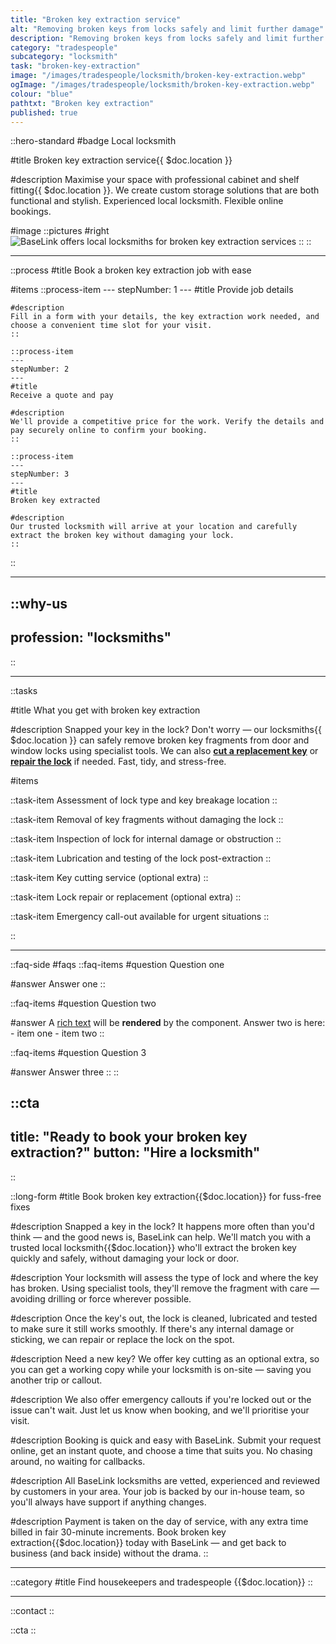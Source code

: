 ```yaml
---
title: "Broken key extraction service"
alt: "Removing broken keys from locks safely and limit further damage"
description: "Removing broken keys from locks safely and limit further damage"
category: "tradespeople"
subcategory: "locksmith"
task: "broken-key-extraction"
image: "/images/tradespeople/locksmith/broken-key-extraction.webp"
ogImage: "/images/tradespeople/locksmith/broken-key-extraction.webp"
colour: "blue"
pathtxt: "Broken key extraction"
published: true
---
```


::hero-standard
#badge
Local locksmith

#title
Broken key extraction service{{ $doc.location }}

#description
Maximise your space with professional cabinet and shelf fitting{{ $doc.location }}. We create custom storage solutions that are both functional and stylish. Experienced local locksmith. Flexible online bookings.

#image
    ::pictures
    #right
    ![BaseLink offers local locksmiths for broken key extraction services](/images/tradespeople/locksmith/broken-key-extraction.webp)
    ::
::

---

::process
#title
Book a broken key extraction job with ease

#items
    ::process-item
    ---
    stepNumber: 1
    ---
    #title
    Provide job details

    #description
    Fill in a form with your details, the key extraction work needed, and choose a convenient time slot for your visit.
    ::
    
    ::process-item
    ---
    stepNumber: 2
    ---
    #title
    Receive a quote and pay

    #description
    We'll provide a competitive price for the work. Verify the details and pay securely online to confirm your booking.
    ::

    ::process-item
    ---
    stepNumber: 3
    ---
    #title
    Broken key extracted

    #description
    Our trusted locksmith will arrive at your location and carefully extract the broken key without damaging your lock.
    ::
::

---

::why-us
---
profession: "locksmiths"
---
::

---

::tasks

#title
What you get with broken key extraction

#description
Snapped your key in the lock? Don't worry — our locksmiths{{ $doc.location }} can safely remove broken key fragments from door and window locks using specialist tools. We can also **[cut a replacement key](/services/tradespeople/locksmith/key-cutting)** or **[repair the lock](/services/tradespeople/locksmith/lock-repair)** if needed. Fast, tidy, and stress-free.

#items

  ::task-item
  Assessment of lock type and key breakage location
  ::

  ::task-item
  Removal of key fragments without damaging the lock
  ::

  ::task-item
  Inspection of lock for internal damage or obstruction
  ::

  ::task-item
  Lubrication and testing of the lock post-extraction
  ::

  ::task-item
  Key cutting service (optional extra)
  ::

  ::task-item
  Lock repair or replacement (optional extra)
  ::

  ::task-item
  Emergency call-out available for urgent situations
  ::

::

---

::faq-side
#faqs
  ::faq-items
  #question
  Question one

  #answer
  Answer one
  ::

  ::faq-items
  #question
  Question two

  #answer
  A [rich text](/services/commercial-cleaning) will be **rendered** by the component.
  Answer two is here:
    - item one
    - item two
  ::

  ::faq-items
  #question
  Question 3

  #answer
  Answer three
  ::
::

::cta
---
title: "Ready to book your broken key extraction?"
button: "Hire a locksmith"
---
::

::long-form
#title
Book broken key extraction{{$doc.location}} for fuss-free fixes

#description
Snapped a key in the lock? It happens more often than you'd think — and the good news is, BaseLink can help. We'll match you with a trusted local locksmith{{$doc.location}} who'll extract the broken key quickly and safely, without damaging your lock or door.

#description
Your locksmith will assess the type of lock and where the key has broken. Using specialist tools, they'll remove the fragment with care — avoiding drilling or force wherever possible.

#description
Once the key's out, the lock is cleaned, lubricated and tested to make sure it still works smoothly. If there's any internal damage or sticking, we can repair or replace the lock on the spot.

#description
Need a new key? We offer key cutting as an optional extra, so you can get a working copy while your locksmith is on-site — saving you another trip or callout.

#description
We also offer emergency callouts if you're locked out or the issue can't wait. Just let us know when booking, and we'll prioritise your visit.

#description
Booking is quick and easy with BaseLink. Submit your request online, get an instant quote, and choose a time that suits you. No chasing around, no waiting for callbacks.

#description
All BaseLink locksmiths are vetted, experienced and reviewed by customers in your area. Your job is backed by our in-house team, so you'll always have support if anything changes.

#description
Payment is taken on the day of service, with any extra time billed in fair 30-minute increments. Book broken key extraction{{$doc.location}} today with BaseLink — and get back to business (and back inside) without the drama.
::

---

::category
#title
Find housekeepers and tradespeople {{$doc.location}}
::

---

::contact
::

::cta
::